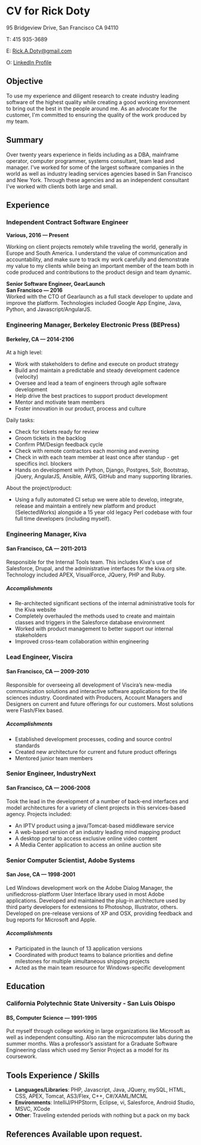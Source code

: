# CV for Rick Doty

95 Bridgeview Drive, San Francisco CA 94110

T: 415	935-3689

E: [Rick.A.Doty@gmail.com](mailto:Rick.A.Doty@gmail.com)

O: [LinkedIn Profile](http://www.linkedin.com/in/rickdoty)


## []()Objective
To use my experience and diligent research to create industry leading software of the highest quality while creating a good working environment to bring out the best in the people around me. As an advocate for the	customer, I'm committed to ensuring the quality of the work	produced by my team.

## []()Summary
Over twenty years experience in fields including as a DBA, mainframe operator, computer	programmer, systems consultant, team lead and manager. I've worked for some of the largest software companies in the world as well as	industry leading services agencies based in San Francisco and New	York. Through these agencies and as an independent consultant I've worked with clients both large and small.

## []()Experience

### []()Independent	Contract Software Engineer
**Various, 2016 — Present**

Working	on client projects remotely while traveling the world, generally in Europe and South America. I understand the value of	communication and accountability, and make sure to track my work carefully and demonstrate my value to my clients while being an important member of the team both in code produced and	contributions to the product design and team dynamic.

**Senior Software Engineer, GearLaunch**  
**San Francisco — 2016**  
Worked with the CTO of Gearlaunch as a full stack developer to update and	improve the platform. Technologies included Google App Engine, Java, Python, and Javascript/AngularJS.

### []()Engineering	Manager, Berkeley Electronic Press (BEPress)
#### Berkeley, CA — 2014-2106

At a high level:
- Work with stakeholders to define and execute on product strategy
- Build and maintain a predictable and steady development cadence (velocity)
- Oversee and lead a team of engineers through agile software development
- Help drive the best practices to support product development
- Mentor and motivate team members
- Foster innovation in our product, process and culture

Daily tasks:
- Check for tickets ready for review
- Groom tickets in the backlog
- Confirm PM/Design feedback cycle
- Check with remote contractors each morning and evening
- Check in with each team member at least once after standup - get specifics incl. blockers
- Hands on development with Python, Django, Postgres, Solr, Bootstrap, jQuery, AngularJS, Ansible, AWS, GitHub and many supporting libraries.

About the project/product:
- Using a fully automated CI setup we were able to develop,
			integrate, release and maintain a entirely new platform and
			product (SelectedWorks) alongside a 15 year old legacy Perl
			codebase with four full time developers (including myself).

### []()Engineering Manager, Kiva
#### San Francisco, CA — 2011-2013

Responsible for the Internal Tools team. This includes Kiva's use of
			Salesforce, Drupal, and the administrative interfaces for the
			kiva.org site. Technology included APEX, VisualForce, JQuery, PHP
			and Ruby.

##### []()Accomplishments

- Re-architected significant sections of the internal administrative tools for the Kiva website 
- Completely overhauled the	methods used to create and maintain classes and triggers in the	Salesforce database environment 
- Worked with product	management to better support our internal stakeholders 
- Improved cross-team	collaboration within engineering 

### []()Lead Engineer, Viscira
#### []()San Francisco, CA — 2009-2010

Responsible
			for overseeing all development of Viscira’s new-media
			communication solutions and interactive software applications for
			the life sciences industry. Coordinated with Producers, Account
			Managers and Designers on current and future offerings for our
			customers. Most solutions were Flash/Flex based.

##### []()Accomplishments

- Established development	processes, coding and source control standards 
- Created new architecture for current and future product offerings 
- Mentored junior team members 

### []()Senior Engineer, IndustryNext
#### []()San Francisco, CA — 2006-2008

Took the lead in the development of a number of back-end interfaces and model architectures for a variety of client projects in this services-based agency. Projects included:
- An IPTV product using a	java/Tomcat-based middleware service 
- A web-based version of an	industry leading mind mapping product 
- A desktop portal to access exclusive online video content  
- A Media Center application to access an online auction site 

### []()Senior Computer Scientist, Adobe Systems
#### []()San Jose, CA — 1998-2001

Led	Windows development work on the Adobe Dialog Manager, the unifiedcross-platform User Interface library used in most Adobe	applications. Developed and maintained the plug-in architecture used by third party developers for extensions to Photoshop,	Illustrator, others. Developed on pre-release versions of XP and OSX, providing feedback and bug reports for Microsoft and Apple.

##### []()Accomplishments
- Participated in the launch of 13 application versions 
- Coordinated with product teams to balance priorities and define milestones for multiple	simultaneous shipping projects 
- Acted as the main team resource for Windows-specific development 

 
## []()Education

### []()California Polytechnic State University - San Luis Obispo
#### []()BS, Computer Science — 1991-1995       
			                                                                  
Put myself through college working in large organizations like Microsoft as well as	independent consulting. Also ran the microcomputer labs during the summer months. Was a professor’s assistant for a Graduate Software Engineering class which used my Senior Project as a model	for its coursework.

## []()Tools Experience / Skills

- **Languages/Libraries**: PHP, Javascript, Java, JQuery, mySQL, HTML, CSS, APEX, Tomcat, AS3/Flex, C++, C#/XAML/MCML 
- **Environments**: IntelliJ/PHPStorm, Eclipse, vi, Salesforce,	Android Studio, MSVC, XCode 
- **Other**: Traveling extended periods with nothing but a pack	on my back 

## []()References	Available upon request.

